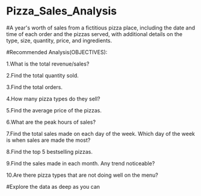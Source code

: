 # Pizza_Sales_Analysis

#A year's worth of sales from a fictitious pizza place, including the date and time of each order and the pizzas served, with additional details on the type, size, quantity, price, and ingredients.

#Recommended Analysis(OBJECTIVES):

1.What is the total revenue/sales?

2.Find the total quantity sold.

3.Find the total orders.

4.How many pizza types do they sell?

5.Find the average price of the pizzas.

6.What are the peak hours of sales?

7.Find the total sales made on each day of the week. Which day of the week is when sales are made the most?

8.Find the top 5 bestselling pizzas.

9.Find the sales made in each month. Any trend noticeable?

10.Are there pizza types that are not doing well on the menu?

#Explore the data as deep as you can
